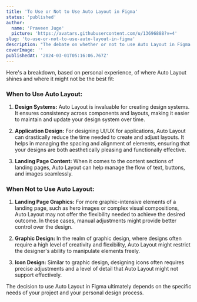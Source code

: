 ```yaml
---
title: 'To Use or Not to Use Auto Layout in Figma'
status: 'published'
author:
  name: 'Praveen Juge'
  picture: 'https://avatars.githubusercontent.com/u/13696888?v=4'
slug: 'to-use-or-not-to-use-auto-layout-in-figma'
description: "The debate on whether or not to use Auto Layout in Figma is a hot topic that frequently surfaces on Twitter. Based on my experience with this feature, I've developed some insights and guidelines on when and how to leverage Auto Layout to its full potential."
coverImage: ''
publishedAt: '2024-03-01T05:16:06.767Z'
---
```


Here's a breakdown, based on personal experience, of where Auto Layout shines and where it might not be the best fit:

### When to Use Auto Layout:

1. **Design Systems:** Auto Layout is invaluable for creating design systems. It ensures consistency across components and layouts, making it easier to maintain and update your design system over time.

2. **Application Design:** For designing UI/UX for applications, Auto Layout can drastically reduce the time needed to create and adjust layouts. It helps in managing the spacing and alignment of elements, ensuring that your designs are both aesthetically pleasing and functionally effective.

3. **Landing Page Content:** When it comes to the content sections of landing pages, Auto Layout can help manage the flow of text, buttons, and images seamlessly.

### When Not to Use Auto Layout:

1. **Landing Page Graphics:** For more graphic-intensive elements of a landing page, such as hero images or complex visual compositions, Auto Layout may not offer the flexibility needed to achieve the desired outcome. In these cases, manual adjustments might provide better control over the design.

2. **Graphic Design:** In the realm of graphic design, where designs often require a high level of creativity and flexibility, Auto Layout might restrict the designer's ability to manipulate elements freely.

3. **Icon Design:** Similar to graphic design, designing icons often requires precise adjustments and a level of detail that Auto Layout might not support effectively.

The decision to use Auto Layout in Figma ultimately depends on the specific needs of your project and your personal design process.
